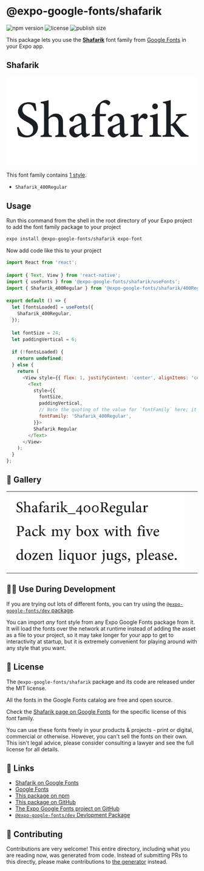 # @expo-google-fonts/shafarik

![npm version](https://flat.badgen.net/npm/v/@expo-google-fonts/shafarik)
![license](https://flat.badgen.net/github/license/expo/google-fonts)
![publish size](https://flat.badgen.net/packagephobia/install/@expo-google-fonts/shafarik)

This package lets you use the [**Shafarik**](https://fonts.google.com/specimen/Shafarik) font family from [Google Fonts](https://fonts.google.com/) in your Expo app.

## Shafarik

![Shafarik](./font-family.png)

This font family contains [1 style](#-gallery).

- `Shafarik_400Regular`

## Usage

Run this command from the shell in the root directory of your Expo project to add the font family package to your project
```sh
expo install @expo-google-fonts/shafarik expo-font
```

Now add code like this to your project
```js
import React from 'react';

import { Text, View } from 'react-native';
import { useFonts } from '@expo-google-fonts/shafarik/useFonts';
import { Shafarik_400Regular } from '@expo-google-fonts/shafarik/400Regular';

export default () => {
  let [fontsLoaded] = useFonts({
    Shafarik_400Regular,
  });

  let fontSize = 24;
  let paddingVertical = 6;

  if (!fontsLoaded) {
    return undefined;
  } else {
    return (
      <View style={{ flex: 1, justifyContent: 'center', alignItems: 'center' }}>
        <Text
          style={{
            fontSize,
            paddingVertical,
            // Note the quoting of the value for `fontFamily` here; it expects a string!
            fontFamily: 'Shafarik_400Regular',
          }}>
          Shafarik Regular
        </Text>
      </View>
    );
  }
};

```

## 🔡 Gallery


||||
|-|-|-|
|![Shafarik_400Regular](./Shafarik_400Regular.ttf.png)||||


## 👩‍💻 Use During Development

If you are trying out lots of different fonts, you can try using the [`@expo-google-fonts/dev` package](https://github.com/expo/google-fonts/tree/master/font-packages/dev#readme).

You can import *any* font style from any Expo Google Fonts package from it. It will load the fonts
over the network at runtime instead of adding the asset as a file to your project, so it may take longer
for your app to get to interactivity at startup, but it is extremely convenient
for playing around with any style that you want.

## 📖 License

The `@expo-google-fonts/shafarik` package and its code are released under the MIT license.

All the fonts in the Google Fonts catalog are free and open source.

Check the [Shafarik page on Google Fonts](https://fonts.google.com/specimen/Shafarik) for the specific license of this font family.

You can use these fonts freely in your products & projects - print or digital, commercial or otherwise. However, you can't sell the fonts on their own. This isn't legal advice, please consider consulting a lawyer and see the full license for all details.

## 🔗 Links

- [Shafarik on Google Fonts](https://fonts.google.com/specimen/Shafarik)
- [Google Fonts](https://fonts.google.com/)
- [This package on npm](https://www.npmjs.com/package/@expo-google-fonts/shafarik)
- [This package on GitHub](https://github.com/expo/google-fonts/tree/master/font-packages/shafarik)
- [The Expo Google Fonts project on GitHub](https://github.com/expo/google-fonts)
- [`@expo-google-fonts/dev` Devlopment Package](https://github.com/expo/google-fonts/tree/master/font-packages/dev)

## 🤝 Contributing

Contributions are very welcome! This entire directory, including what you are reading now, was generated from code. Instead of submitting PRs to this directly, please make contributions to [the generator](https://github.com/expo/google-fonts/tree/master/packages/generator) instead.
